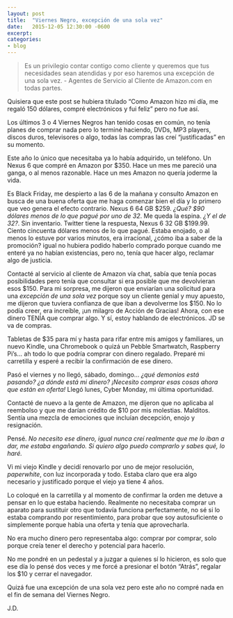 ```yaml
---
layout: post
title:  "Viernes Negro, excepción de una sola vez"
date:   2015-12-05 12:30:00 -0600
excerpt: 
categories:
- blog
---
```


> Es un privilegio contar contigo como cliente y queremos que tus necesidades sean atendidas y por eso haremos una excepción de una sola vez. - Agentes de Servicio al Cliente de Amazon.com en todas partes.

Quisiera que este post se hubiera titulado “Como Amazon hizo mi día, me regaló 150 dólares, compré electrónicos y fui feliz” pero no fue así.

Los últimos 3 o 4 Viernes Negros han tenido cosas en común, no tenía planes de comprar nada pero lo terminé haciendo, DVDs, MP3 players, discos duros, televisores o algo, todas las compras las creí “justificadas” en su momento.

Este año lo único que necesitaba ya lo había adquirido, un teléfono. Un Nexus 6 que compré en Amazon por $350. Hace un mes me pareció una ganga, o al menos razonable. Hace un mes Amazon no quería joderme la vida.

Es Black Friday, me despierto a las 6 de la mañana y consulto Amazon en busca de una buena oferta que me haga comenzar bien el día y lo primero que veo genera el efecto contrario. Nexus 6 64 GB $259. *¿Qué? $90 dólares menos de lo que pagué por uno de 32*. Me queda la espina. *¿Y el de 32?*. Sin inventario. Twitter tiene la respuesta, Nexus 6 32 GB $199.99. Ciento cincuenta dólares menos de lo que pagué. Estaba enojado, o al menos lo estuve por varios minutos, era irracional, ¿cómo iba a saber de la promoción? igual no hubiera podido haberlo comprado porque cuando me enteré ya no habían existencias, pero no, tenía que hacer algo, reclamar algo de justicia.

Contacté al servicio al cliente de Amazon vía chat, sabía que tenía pocas posibilidades pero tenía que consultar si era posible que me devolvieran esos $150. Para mi sorpresa, me dijeron que enviarían una solicitud para una *excepción de una sola vez* porque soy un cliente genial y muy apuesto, me dijeron que tuviera confianza de que iban a devolverme los $150. No lo podía creer, era increíble, ¡un milagro de Acción de Gracias! Ahora, con ese dinero TENÍA que comprar algo. Y sí, estoy hablando de electrónicos. JD se va de compras.

Tabletas de $35 para mí y hasta para rifar entre mis amigos y familiares, un nuevo Kindle, una Chromebook o quizá un Pebble Smartwatch, Raspberry Pi’s… ah todo lo que podría comprar con dinero regalado. Preparé mi carretilla y esperé a recibir la confirmación de ese dinero.

Pasó el viernes y no llegó, sábado, domingo… *¿qué demonios está pasando? ¿a dónde está mi dinero? ¡Necesito comprar esas cosas ahora que están en oferta!* Llegó lunes, Cyber Monday, mi última oportunidad. 

Contacté de nuevo a la gente de Amazon, me dijeron que no aplicaba al reembolso y que me darían crédito de $10 por mis molestias. Malditos. Sentía una mezcla de emociones que incluían decepción, enojo y resignación.

Pensé. *No necesito ese dinero, igual nunca creí realmente que me lo iban a dar, me estaba engañando. Si quiero algo puedo comprarlo y sabes qué, lo haré.*  

Vi mi viejo Kindle y decidí renovarlo por uno de mejor resolución, *paperwhite*, con luz incorporada y todo. Estaba claro que era algo necesario y justificado porque el viejo ya tiene 4 años.

Lo coloqué en la carretilla y al momento de confirmar la orden me detuve a pensar en lo que estaba haciendo. Realmente no necesitaba comprar un aparato para sustituir otro que todavía funciona perfectamente, no sé si lo estaba comprando por resentimiento, para probar que soy autosuficiente o simplemente porque había una oferta y tenía que aprovecharla. 

No era mucho dinero pero representaba algo: comprar por comprar, solo porque creía tener el derecho y potencial para hacerlo. 

No me pondré en un pedestal y a juzgar a quienes sí lo hicieron, es solo que ese día lo pensé dos veces y me forcé a presionar el botón “Atrás”, regalar los $10 y cerrar el navegador.

Quizá fue una excepción de una sola vez pero este año no compré nada en el fin de semana del Viernes Negro.

J.D.